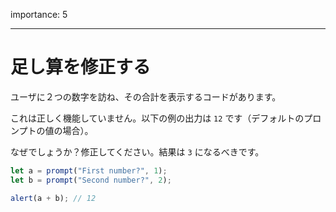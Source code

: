 importance: 5

---

# 足し算を修正する

ユーザに２つの数字を訪ね、その合計を表示するコードがあります。

これは正しく機能していません。以下の例の出力は `12` です（デフォルトのプロンプトの値の場合）。

なぜでしょうか？修正してください。結果は `3` になるべきです。

```js run
let a = prompt("First number?", 1);
let b = prompt("Second number?", 2);

alert(a + b); // 12
```
